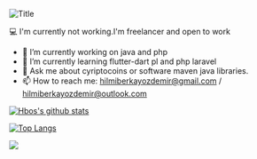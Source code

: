 

![Title](https://cdn.dribbble.com/users/583275/screenshots/3402204/hbo.gif)


 :computer: I'm currently not working.I'm freelancer and open to work
- 🔭 I’m currently working on  java  and php
- 🌱 I’m currently learning flutter-dart pl and php laravel
- 💬 Ask me about cyriptocoins or software maven java libraries.
- 📫 How to reach me: hilmiberkayozdemir@gmail.com  / hilmiberkayozdemir@outlook.com

[![Hbos's github stats](https://github-readme-stats.vercel.app/api?username=hberkayozdemir&theme=maroongold)](https://github.com/anuraghazra/github-readme-stats)

[![Top Langs](https://github-readme-stats.vercel.app/api/top-langs/?username=hberkayozdemir&layout=compact&langs_count=10&theme=maroongold)](https://github.com/anuraghazra/github-readme-stats)

![](https://komarev.com/ghpvc/?username=anilaydinn&color=brightgreen)
